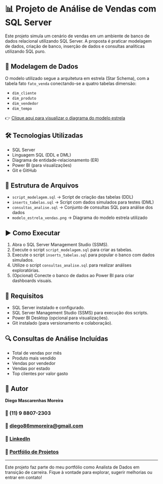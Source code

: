 # 📊 Projeto de Análise de Vendas com SQL Server

Este projeto simula um cenário de vendas em um ambiente de banco de dados relacional utilizando SQL Server. A proposta é praticar modelagem de dados, criação de banco, inserção de dados e consultas analíticas utilizando SQL puro.

## 🧩 Modelagem de Dados

O modelo utilizado segue a arquitetura em estrela (Star Schema), com a tabela fato `fato_venda` conectando-se a quatro tabelas dimensão:

- `dim_cliente`
- `dim_produto`
- `dim_vendedor`
- `dim_tempo`

👉 [Clique aqui para visualizar o diagrama do modelo estrela](./modelo_estrela_vendas.png)

## 🛠️ Tecnologias Utilizadas

- SQL Server
- Linguagem SQL (DDL e DML)
- Diagrama de entidade-relacionamento (ER)
- Power BI (para visualizações)
- Git e GitHub

## 📁 Estrutura de Arquivos

- `script_modelagem.sql` → Script de criação das tabelas (DDL)
- `inserts_tabelas.sql` → Script com dados simulados para testes (DML)
- `consultas_analise.sql` → Conjunto de consultas SQL para análise dos dados
- `modelo_estrela_vendas.png` → Diagrama do modelo estrela utilizado

## ▶️ Como Executar

1. Abra o SQL Server Management Studio (SSMS).
2. Execute o script `script_modelagem.sql` para criar as tabelas.
3. Execute o script `inserts_tabelas.sql` para popular o banco com dados simulados.
4. Utilize o script `consultas_analise.sql` para realizar análises exploratórias.
5. (Opcional) Conecte o banco de dados ao Power BI para criar dashboards visuais.

## 📌 Requisitos

- SQL Server instalado e configurado.
- SQL Server Management Studio (SSMS) para execução dos scripts.
- Power BI Desktop (opcional para visualizações).
- Git instalado (para versionamento e colaboração).

## 🔍 Consultas de Análise Incluídas

- Total de vendas por mês
- Produto mais vendido
- Vendas por vendedor
- Vendas por estado
- Top clientes por valor gasto

## 👤 Autor

**Diego Mascarenhas Moreira** 
### 📱 (11) 9 8807-2303  
### 📧 diego86mmoreira@gmail.com  
### 🔗 [LinkedIn](https://www.linkedin.com/in/diegommoreira-analista-dados)
### 🧰 [Portfólio de Projetos](https://sway.cloud.microsoft/MBGeFrALZAMnPnaV)

---

Este projeto faz parte do meu portfólio como Analista de Dados em transição de carreira. Fique à vontade para explorar, sugerir melhorias ou entrar em contato!
